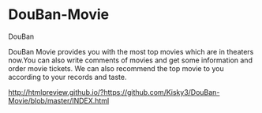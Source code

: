 # DouBan-Movie
DouBan

DouBan Movie provides you with the most top movies which are in theaters now.You can also write comments of movies 
and get some information and order movie tickets. 
We can also recommend the top movie to you according to your records and taste.

http://htmlpreview.github.io/?https://github.com/Kisky3/DouBan-Movie/blob/master/INDEX.html
